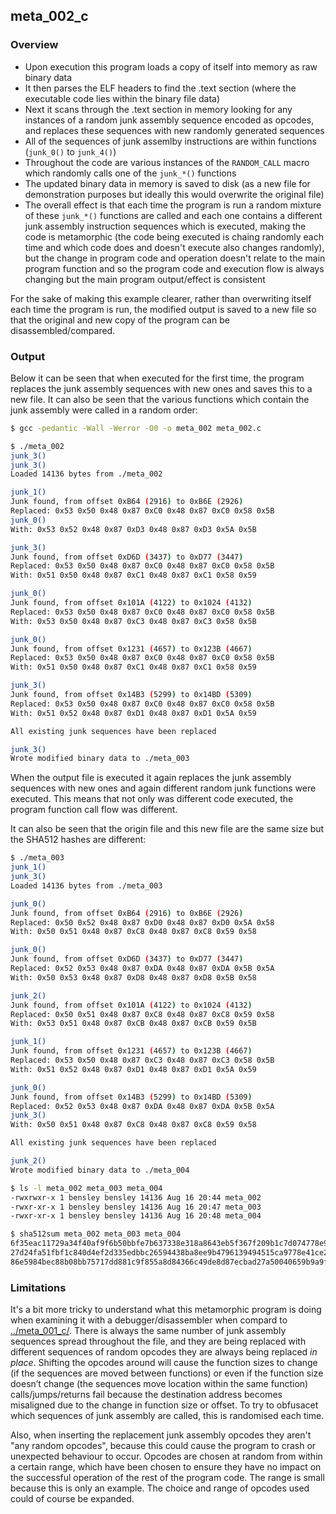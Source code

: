 ## meta_002_c


### Overview

 * Upon execution this program loads a copy of itself into memory as raw binary data
 * It then parses the ELF headers to find the .text section (where the executable code lies within the binary file data)
 * Next it scans through the .text section in memory looking for any instances of a random junk assembly sequence encoded as opcodes, and replaces these sequences with new randomly generated sequences
 * All of the sequences of junk assemlby instructions are within functions (`junk_0()` to `junk_4()`)
 * Throughout the code are various instances of the `RANDOM_CALL` macro which randomly calls one of the `junk_*()` functions
 * The updated binary data in memory is saved to disk (as a new file for demonstration purposes but ideally this would overwrite the original file)
 * The overall effect is that each time the program is run a random mixture of these `junk_*()` functions are called and each one contains a different junk assembly instruction sequences which is executed, making the code is metamorphic (the code being executed is chaing randomly each time and which code does and doesn't execute also changes randomly), but the change in program code and operation doesn't relate to the main program function and so the program code and execution flow is always changing but the main program output/effect is consistent

For the sake of making this example clearer, rather than overwriting itself each time the program is run, the modified output is saved to a new file so that the original and new copy of the program can be disassembled/compared.


### Output

Below it can be seen that when executed for the first time, the program replaces the junk assembly sequences with new ones and saves this to a new file. It can also be seen that the various functions which contain the junk assembly were called in a random order:

```bash
$ gcc -pedantic -Wall -Werror -O0 -o meta_002 meta_002.c

$ ./meta_002 
junk_3()
junk_3()
Loaded 14136 bytes from ./meta_002

junk_1()
Junk found, from offset 0xB64 (2916) to 0xB6E (2926)
Replaced: 0x53 0x50 0x48 0x87 0xC0 0x48 0x87 0xC0 0x58 0x5B 
junk_0()
With: 0x53 0x52 0x48 0x87 0xD3 0x48 0x87 0xD3 0x5A 0x5B 

junk_3()
Junk found, from offset 0xD6D (3437) to 0xD77 (3447)
Replaced: 0x53 0x50 0x48 0x87 0xC0 0x48 0x87 0xC0 0x58 0x5B 
With: 0x51 0x50 0x48 0x87 0xC1 0x48 0x87 0xC1 0x58 0x59 

junk_0()
Junk found, from offset 0x101A (4122) to 0x1024 (4132)
Replaced: 0x53 0x50 0x48 0x87 0xC0 0x48 0x87 0xC0 0x58 0x5B 
With: 0x53 0x50 0x48 0x87 0xC3 0x48 0x87 0xC3 0x58 0x5B 

junk_0()
Junk found, from offset 0x1231 (4657) to 0x123B (4667)
Replaced: 0x53 0x50 0x48 0x87 0xC0 0x48 0x87 0xC0 0x58 0x5B 
With: 0x51 0x50 0x48 0x87 0xC1 0x48 0x87 0xC1 0x58 0x59 

junk_3()
Junk found, from offset 0x14B3 (5299) to 0x14BD (5309)
Replaced: 0x53 0x50 0x48 0x87 0xC0 0x48 0x87 0xC0 0x58 0x5B 
With: 0x51 0x52 0x48 0x87 0xD1 0x48 0x87 0xD1 0x5A 0x59 

All existing junk sequences have been replaced

junk_3()
Wrote modified binary data to ./meta_003
```

When the output file is executed it again replaces the junk assembly sequences with new ones and again different random junk functions were executed. This means that not only was different code executed, the program function call flow was different.

It can also be seen that the origin file and this new file are the same size but the SHA512 hashes are different:

```bash
$ ./meta_003
junk_1()
junk_3()
Loaded 14136 bytes from ./meta_003

junk_0()
Junk found, from offset 0xB64 (2916) to 0xB6E (2926)
Replaced: 0x50 0x52 0x48 0x87 0xD0 0x48 0x87 0xD0 0x5A 0x58 
With: 0x50 0x51 0x48 0x87 0xC8 0x48 0x87 0xC8 0x59 0x58 

junk_0()
Junk found, from offset 0xD6D (3437) to 0xD77 (3447)
Replaced: 0x52 0x53 0x48 0x87 0xDA 0x48 0x87 0xDA 0x5B 0x5A 
With: 0x50 0x53 0x48 0x87 0xD8 0x48 0x87 0xD8 0x5B 0x58 

junk_2()
Junk found, from offset 0x101A (4122) to 0x1024 (4132)
Replaced: 0x50 0x51 0x48 0x87 0xC8 0x48 0x87 0xC8 0x59 0x58 
With: 0x53 0x51 0x48 0x87 0xCB 0x48 0x87 0xCB 0x59 0x5B 

junk_1()
Junk found, from offset 0x1231 (4657) to 0x123B (4667)
Replaced: 0x53 0x50 0x48 0x87 0xC3 0x48 0x87 0xC3 0x58 0x5B 
With: 0x51 0x52 0x48 0x87 0xD1 0x48 0x87 0xD1 0x5A 0x59 

junk_0()
Junk found, from offset 0x14B3 (5299) to 0x14BD (5309)
Replaced: 0x52 0x53 0x48 0x87 0xDA 0x48 0x87 0xDA 0x5B 0x5A 
junk_3()
With: 0x50 0x51 0x48 0x87 0xC8 0x48 0x87 0xC8 0x59 0x58 

All existing junk sequences have been replaced

junk_2()
Wrote modified binary data to ./meta_004

$ ls -l meta_002 meta_003 meta_004
-rwxrwxr-x 1 bensley bensley 14136 Aug 16 20:44 meta_002
-rwxr-xr-x 1 bensley bensley 14136 Aug 16 20:47 meta_003
-rwxr-xr-x 1 bensley bensley 14136 Aug 16 20:48 meta_004

$ sha512sum meta_002 meta_003 meta_004
6f35eac11729a34f40af9f6b50bbfe7b637338e318a8643eb5f367f209b1c7d074778e980bd4413aa9cf8d78dd3232df9c9ba0f69b1ecf91746b64a5d1d1ed5b  meta_002
27d24fa51fbf1c840d4ef2d335edbbc26594438ba8ee9b4796139494515ca9778e41ce2952f9066c059914c306904f5de9261ebaafe2011cfacb4b4b43cfad9c  meta_003
86e5984bec88b08bb75717dd881c9f855a8d84366c49de8d87ecbad27a50040659b9a9f42b9eccaa86cbbc7c4f7dc9f0f2768570b7ea5786355ac0a12fd5775f  meta_004
```

### Limitations

It's a bit more tricky to understand what this metamorphic program is doing when examining it with a debugger/disassembler when compard to [../meta_001_c/](../meta_001_c/). There is always the same number of junk assembly sequences spread throughout the file, and they are being replaced with different sequences of random opcodes they are always being replaced *in place*. Shifting the opcodes around will cause the function sizes to change (if the sequences are moved between functions) or even if the function size doesn’t change (the sequences move location within the same function) calls/jumps/returns fail because the destination address becomes misaligned due to the change in function size or offset. To try to obfusacet which sequences of junk assembly are called, this is randomised each time.

Also, when inserting the replacement junk assembly opcodes they aren't "any random opcodes", because this could cause the program to crash or unexpected behaviour to occur. Opcodes are chosen at random from within a certain range, which have been chosen to ensure they have no impact on the successful operation of the rest of the program code. The range is small because this is only an example. The choice and range of opcodes used could of course be expanded.